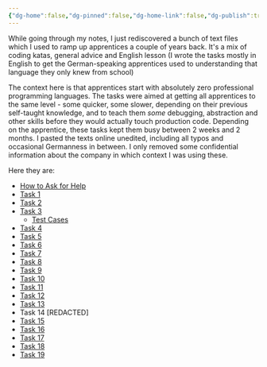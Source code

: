 ```yaml
---
{"dg-home":false,"dg-pinned":false,"dg-home-link":false,"dg-publish":true,"type":"post","disabled rules":["header-increment","yaml-title","yaml-title-alias","file-name-heading"],"title":"Ramping Up Apprentices","dg-permalink":"ramping-up-apprentices/","created-date":"2024-07-13T16:36:49","aliases":["Ramping Up Apprentices"],"linter-yaml-title-alias":"Ramping Up Apprentices","updated-date":"2025-05-05T17:44:28","tags":["misc"],"dg-path":"ramping-up-apprentices.md","permalink":"/ramping-up-apprentices/","dgPassFrontmatter":true}
---
```



While going through my notes, I just rediscovered a bunch of text files which I used to ramp up apprentices a couple of years back. It's a mix of coding katas, general advice and English lesson (I wrote the tasks mostly in English to get the German-speaking apprentices used to understanding that language they only knew from school)

The context here is that apprentices start with absolutely zero professional programming languages. The tasks were aimed at getting all apprentices to the same level - some quicker, some slower, depending on their previous self-taught knowledge, and to teach them _some_ debugging, abstraction and other skills before they would actually touch production code.
Depending on the apprentice, these tasks kept them busy between 2 weeks and 2 months.
I pasted the texts online unedited, including all typos and occasional Germanness in between. I only removed some confidential information about the company in which context I was using these.

Here they are:
- [How to Ask for Help](https://philipp.paste.lol/rampuptasks---asking-for-help.txt)
- [Task 1](https://philipp.paste.lol/rampuptasks-1.txt)
- [Task 2](https://paste.lol/philipp/rampuptasks-2.txt)
- [Task 3](https://paste.lol/philipp/rampuptasks-3.txt)
	- [Test Cases](https://paste.lol/philipp/rampuptasks-3---testcases)
- [Task 4](https://philipp.paste.lol/rampuptasks-4.txt)
- [Task 5](https://paste.lol/philipp/rampuptasks-5.txt)
- [Task 6](https://paste.lol/philipp/rampuptasks-6.txt)
- [Task 7](https://paste.lol/philipp/rampuptasks-7.txt)
- [Task 8](https://paste.lol/philipp/rampuptasks-8.txt)
- [Task 9](https://paste.lol/philipp/rampuptasks-9.txt)
- [Task 10](https://paste.lol/philipp/rampuptasks-10.txt)
- [Task 11](https://paste.lol/philipp/rampuptasks-11.txt)
- [Task 12](https://paste.lol/philipp/rampuptasks-12.txt)
- [Task 13](https://philipp.paste.lol/rampuptasks-13.txt)
- Task 14 [REDACTED]
- [Task 15](https://paste.lol/philipp/rampuptasks-15.txt)
- [Task 16](https://paste.lol/philipp/rampuptasks-16.txt)
- [Task 17](https://paste.lol/philipp/rampuptasks-17.txt)
- [Task 18](https://philipp.paste.lol/rampuptasks-18.txt)
- [Task 19](https://paste.lol/philipp/rampuptasks-19.txt)
